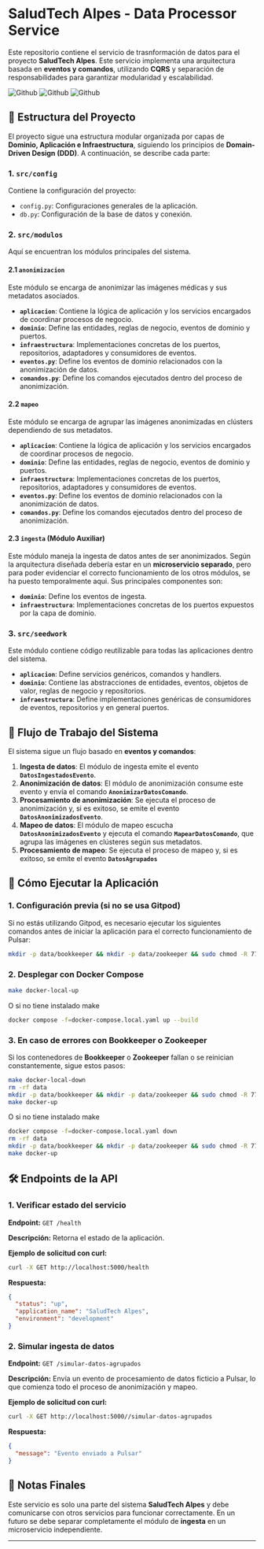 # SaludTech Alpes - Data Processor Service

Este repositorio contiene el servicio de trasnformación de datos para el proyecto **SaludTech Alpes**. Este servicio implementa una arquitectura basada en **eventos y comandos**, utilizando **CQRS** y separación de responsabilidades para garantizar modularidad y escalabilidad.

![Github](https://github.com/SaludTechAlpes/saludtechalpes-data-transformation-service/actions/workflows/action.yaml/badge.svg)
![Github](https://github.com/SaludTechAlpes/saludtechalpes-data-transformation-service/actions/workflows/merge-to-develop.yaml/badge.svg)
![Github](https://github.com/SaludTechAlpes/saludtechalpes-data-transformation-service/actions/workflows/release-to-main.yaml/badge.svg)


## 📂 Estructura del Proyecto

El proyecto sigue una estructura modular organizada por capas de **Dominio, Aplicación e Infraestructura**, siguiendo los principios de **Domain-Driven Design (DDD)**. A continuación, se describe cada parte:

### **1.** **`src/config`**

Contiene la configuración del proyecto:

- `config.py`: Configuraciones generales de la aplicación.
- `db.py`: Configuración de la base de datos y conexión.

### **2.** **`src/modulos`**

Aquí se encuentran los módulos principales del sistema.

#### **2.1 `anonimizacion`**

Este módulo se encarga de anonimizar las imágenes médicas y sus metadatos asociados.

- **`aplicacion`**: Contiene la lógica de aplicación y los servicios encargados de coordinar procesos de negocio.
- **`dominio`**: Define las entidades, reglas de negocio, eventos de dominio y puertos.
- **`infraestructura`**: Implementaciones concretas de los puertos, repositorios, adaptadores y consumidores de eventos.
- **`eventos.py`**: Define los eventos de dominio relacionados con la anonimización de datos.
- **`comandos.py`**: Define los comandos ejecutados dentro del proceso de anonimización.

#### **2.2 `mapeo`**

Este módulo se encarga de agrupar las imágenes anonimizadas en clústers dependiendo de sus metadatos.

- **`aplicacion`**: Contiene la lógica de aplicación y los servicios encargados de coordinar procesos de negocio.
- **`dominio`**: Define las entidades, reglas de negocio, eventos de dominio y puertos.
- **`infraestructura`**: Implementaciones concretas de los puertos, repositorios, adaptadores y consumidores de eventos.
- **`eventos.py`**: Define los eventos de dominio relacionados con la anonimización de datos.
- **`comandos.py`**: Define los comandos ejecutados dentro del proceso de anonimización.

#### **2.3 `ingesta` (Módulo Auxiliar)**

Este módulo maneja la ingesta de datos antes de ser anonimizados. Según la arquitectura diseñada debería estar en un **microservicio separado**, pero para poder evidenciar el correcto funcionamiento de los otros módulos, se ha puesto temporalmente aqui. Sus principales componentes son:

- **`dominio`**: Define los eventos de ingesta.
- **`infraestructura`**: Implementaciones concretas de los puertos expuestos por la capa de dominio.

### **3. `src/seedwork`**

Este módulo contiene código reutilizable para todas las aplicaciones dentro del sistema.

- **`aplicacion`**: Define servicios genéricos, comandos y handlers.
- **`dominio`**: Contiene las abstracciones de entidades, eventos, objetos de valor, reglas de negocio y repositorios.
- **`infraestructura`**: Define implementaciones genéricas de consumidores de eventos, repositorios y en general puertos.

## 🔄 **Flujo de Trabajo del Sistema**

El sistema sigue un flujo basado en **eventos y comandos**:

1. **Ingesta de datos**: El módulo de ingesta emite el evento **`DatosIngestadosEvento`**.
2. **Anonimización de datos**: El módulo de anonimización consume este evento y envía el comando **`AnonimizarDatosComando`**.
3. **Procesamiento de anonimización**: Se ejecuta el proceso de anonimización y, si es exitoso, se emite el evento **`DatosAnonimizadosEvento`**.
4. **Mapeo de datos**: El módulo de mapeo escucha **`DatosAnonimizadosEvento`** y ejecuta el comando **`MapearDatosComando`**, que agrupa las imágenes en clústeres según sus metadatos.
5. **Procesamiento de mapeo**: Se ejecuta el proceso de mapeo y, si es exitoso, se emite el evento **`DatosAgrupados`**

## 🚀 **Cómo Ejecutar la Aplicación**

### **1. Configuración previa (si no se usa Gitpod)**

Si no estás utilizando Gitpod, es necesario ejecutar los siguientes comandos antes de iniciar la aplicación para el correcto funcionamiento de Pulsar:

```bash
mkdir -p data/bookkeeper && mkdir -p data/zookeeper && sudo chmod -R 777 ./data
```

### **2. Desplegar con Docker Compose**

```bash
make docker-local-up
```
O si no tiene instalado make

```bash
docker compose -f=docker-compose.local.yaml up --build
```

### **3. En caso de errores con Bookkeeper o Zookeeper**

Si los contenedores de **Bookkeeper** o **Zookeeper** fallan o se reinician constantemente, sigue estos pasos:

```bash
make docker-local-down
rm -rf data
mkdir -p data/bookkeeper && mkdir -p data/zookeeper && sudo chmod -R 777 ./data
make docker-up
```

O si no tiene instalado make

```bash
docker compose -f=docker-compose.local.yaml down
rm -rf data
mkdir -p data/bookkeeper && mkdir -p data/zookeeper && sudo chmod -R 777 ./data
make docker-up
```

## 🛠 **Endpoints de la API**

### **1. Verificar estado del servicio**

**Endpoint:** `GET /health`

**Descripción:** Retorna el estado de la aplicación.

**Ejemplo de solicitud con curl:**

```bash
curl -X GET http://localhost:5000/health
```

**Respuesta:**

```json
{
  "status": "up",
  "application_name": "SaludTech Alpes",
  "environment": "development"
}
```

### **2. Simular ingesta de datos**

**Endpoint:** `GET /simular-datos-agrupados`

**Descripción:** Envía un evento de procesamiento de datos ficticio a Pulsar, lo que comienza todo el proceso de anonimización y mapeo.

**Ejemplo de solicitud con curl:**

```bash
curl -X GET http://localhost:5000//simular-datos-agrupados
```

**Respuesta:**

```json
{
  "message": "Evento enviado a Pulsar"
}
```

## 📌 **Notas Finales**

Este servicio es solo una parte del sistema **SaludTech Alpes** y debe comunicarse con otros servicios para funcionar correctamente. En un futuro se debe separar completamente el módulo de **ingesta** en un microservicio independiente.

---

